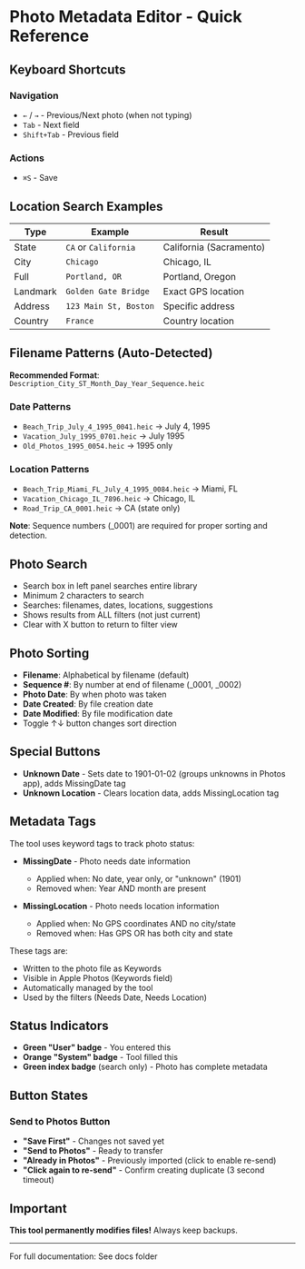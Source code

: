 # Photo Metadata Editor - Quick Reference

## Keyboard Shortcuts

### Navigation
- `←` / `→` - Previous/Next photo (when not typing)
- `Tab` - Next field
- `Shift+Tab` - Previous field

### Actions  
- `⌘S` - Save

## Location Search Examples

| Type | Example | Result |
|------|---------|--------|
| State | `CA` or `California` | California (Sacramento) |
| City | `Chicago` | Chicago, IL |
| Full | `Portland, OR` | Portland, Oregon |
| Landmark | `Golden Gate Bridge` | Exact GPS location |
| Address | `123 Main St, Boston` | Specific address |
| Country | `France` | Country location |

## Filename Patterns (Auto-Detected)

**Recommended Format**: `Description_City_ST_Month_Day_Year_Sequence.heic`

### Date Patterns
- `Beach_Trip_July_4_1995_0041.heic` → July 4, 1995
- `Vacation_July_1995_0701.heic` → July 1995
- `Old_Photos_1995_0054.heic` → 1995 only

### Location Patterns
- `Beach_Trip_Miami_FL_July_4_1995_0084.heic` → Miami, FL
- `Vacation_Chicago_IL_7896.heic` → Chicago, IL
- `Road_Trip_CA_0001.heic` → CA (state only)

**Note**: Sequence numbers (_0001) are required for proper sorting and detection.

## Photo Search

- Search box in left panel searches entire library
- Minimum 2 characters to search
- Searches: filenames, dates, locations, suggestions
- Shows results from ALL filters (not just current)
- Clear with X button to return to filter view

## Photo Sorting

- **Filename**: Alphabetical by filename (default)
- **Sequence #**: By number at end of filename (_0001, _0002)
- **Photo Date**: By when photo was taken
- **Date Created**: By file creation date  
- **Date Modified**: By file modification date
- Toggle ↑↓ button changes sort direction

## Special Buttons

- **Unknown Date** - Sets date to 1901-01-02 (groups unknowns in Photos app), adds MissingDate tag
- **Unknown Location** - Clears location data, adds MissingLocation tag

## Metadata Tags

The tool uses keyword tags to track photo status:

- **MissingDate** - Photo needs date information
  - Applied when: No date, year only, or "unknown" (1901)
  - Removed when: Year AND month are present
  
- **MissingLocation** - Photo needs location information  
  - Applied when: No GPS coordinates AND no city/state
  - Removed when: Has GPS OR has both city and state

These tags are:
- Written to the photo file as Keywords
- Visible in Apple Photos (Keywords field)
- Automatically managed by the tool
- Used by the filters (Needs Date, Needs Location)

## Status Indicators

- **Green "User" badge** - You entered this
- **Orange "System" badge** - Tool filled this
- **Green index badge** (search only) - Photo has complete metadata

## Button States

### Send to Photos Button
- **"Save First"** - Changes not saved yet
- **"Send to Photos"** - Ready to transfer
- **"Already in Photos"** - Previously imported (click to enable re-send)
- **"Click again to re-send"** - Confirm creating duplicate (3 second timeout)

## Important

**This tool permanently modifies files!** Always keep backups.

---

For full documentation: See docs folder
